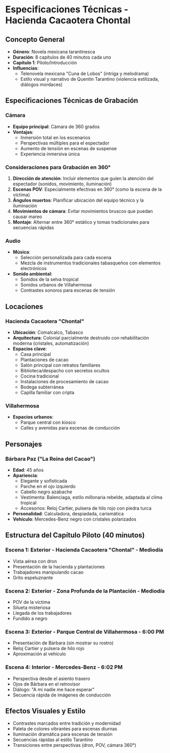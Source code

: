 # Especificaciones Técnicas - Hacienda Cacaotera Chontal

## Concepto General
- **Género**: Novela mexicana tarantinesca
- **Duración**: 8 capítulos de 40 minutos cada uno
- **Capítulo 1**: Piloto/Introducción
- **Influencias**: 
  - Telenovela mexicana "Cuna de Lobos" (intriga y melodrama)
  - Estilo visual y narrativo de Quentin Tarantino (violencia estilizada, diálogos mordaces)

## Especificaciones Técnicas de Grabación

### Cámara
- **Equipo principal**: Cámara de 360 grados
- **Ventajas**:
  - Inmersión total en los escenarios
  - Perspectivas múltiples para el espectador
  - Aumento de tensión en escenas de suspense
  - Experiencia inmersiva única

### Consideraciones para Grabación en 360°
1. **Dirección de atención**: Incluir elementos que guíen la atención del espectador (sonidos, movimiento, iluminación)
2. **Escenas POV**: Especialmente efectivas en 360° (como la escena de la víctima)
3. **Ángulos muertos**: Planificar ubicación del equipo técnico y la iluminación
4. **Movimientos de cámara**: Evitar movimientos bruscos que puedan causar mareo
5. **Montaje**: Alternar entre 360° estático y tomas tradicionales para secuencias rápidas

### Audio
- **Música**: 
  - Selección personalizada para cada escena
  - Mezcla de instrumentos tradicionales tabasqueños con elementos electrónicos
- **Sonido ambiental**: 
  - Sonidos de la selva tropical
  - Sonidos urbanos de Villahermosa
  - Contrastes sonoros para escenas de tensión

## Locaciones

### Hacienda Cacaotera "Chontal"
- **Ubicación**: Comalcalco, Tabasco
- **Arquitectura**: Colonial parcialmente destruido con rehabilitación moderna (cristales, automatización)
- **Espacios clave**:
  - Casa principal
  - Plantaciones de cacao
  - Salón principal con retratos familiares
  - Biblioteca/despacho con secretos ocultos
  - Cocina tradicional
  - Instalaciones de procesamiento de cacao
  - Bodega subterránea
  - Capilla familiar con cripta

### Villahermosa
- **Espacios urbanos**:
  - Parque central con kiosco
  - Calles y avenidas para escenas de conducción

## Personajes

### Bárbara Paz ("La Reina del Cacao")
- **Edad**: 45 años
- **Apariencia**: 
  - Elegante y sofisticada
  - Parche en el ojo izquierdo
  - Cabello negro azabache
  - Vestimenta: Balenciaga, estilo millonaria rebelde, adaptada al clima tropical
  - Accesorios: Reloj Cartier, pulsera de hilo rojo con piedra turca
- **Personalidad**: Calculadora, despiadada, carismática
- **Vehículo**: Mercedes-Benz negro con cristales polarizados

## Estructura del Capítulo Piloto (40 minutos)

### Escena 1: Exterior - Hacienda Cacaotera "Chontal" - Mediodía
- Vista aérea con dron
- Presentación de la hacienda y plantaciones
- Trabajadores manipulando cacao
- Grito espeluznante

### Escena 2: Exterior - Zona Profunda de la Plantación - Mediodía
- POV de la víctima
- Silueta misteriosa
- Llegada de los trabajadores
- Fundido a negro

### Escena 3: Exterior - Parque Central de Villahermosa - 6:00 PM
- Presentación de Bárbara (sin mostrar su rostro)
- Reloj Cartier y pulsera de hilo rojo
- Aproximación al vehículo

### Escena 4: Interior - Mercedes-Benz - 6:02 PM
- Perspectiva desde el asiento trasero
- Ojos de Bárbara en el retrovisor
- Diálogo: "A mí nadie me hace esperar"
- Secuencia rápida de imágenes de conducción

## Efectos Visuales y Estilo
- Contrastes marcados entre tradición y modernidad
- Paleta de colores vibrantes para escenas diurnas
- Iluminación dramática para escenas de tensión
- Secuencias rápidas al estilo Tarantino
- Transiciones entre perspectivas (dron, POV, cámara 360°)